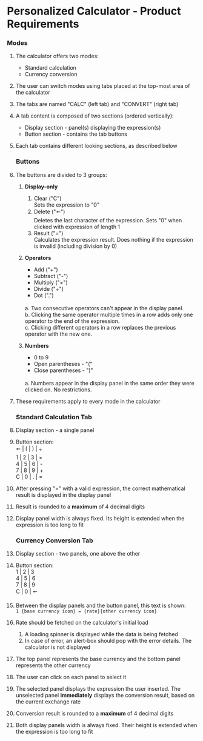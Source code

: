 # Personalized Calculator - Product Requirements
### Modes
1. The calculator offers two modes:
    * Standard calculation
    * Currency conversion
1. The user can switch modes using tabs placed at the top-most area of the calculator
1. The tabs are named "CALC" (left tab) and "CONVERT" (right tab)
1. A tab content is composed of two sections (ordered vertically):
    * Display section - panel(s) displaying the expression(s)
    * Button section - contains the tab buttons
1. Each tab contains different looking sections, as described below

    ### Buttons
1. The buttons are divided to 3 groups:
    1. **Display-only**  
        1. Clear ("C")  
        Sets the expression to "0"
        1. Delete ("🠔")  
        Deletes the last character of the expression. Sets "0" when clicked with expression of length 1
        1. Result ("=")  
        Calculates the expression result. Does nothing if the expression is invalid (including division by 0)
    
    1. **Operators**
        * Add ("+")
        * Subtract ("-")
        * Multiply ("×")
        * Divide ("÷")
        * Dot (".")
        <br/>
        a. Two consecutive operators can't appear in the display panel.
        <br/>
        b. Clicking the same operator multiple times in a row adds only one operator to the end of the expression.
        <br/>
        c. Clicking different operators in a row replaces the previous operator with the new one.
        
    1. **Numbers**
        * 0 to 9
        * Open parentheses - "("
        * Close parentheses - ")"
        <br/>
        a. Numbers appear in the display panel in the same order they were clicked on. No restrictions.
1. These requirements apply to every mode in the calculator

    ### Standard Calculation Tab
1. Display section - a single panel
1. Button section:  
    🠔 | ( | ) | ÷  
    1 | 2 | 3 | ×  
    4 | 5 | 6 | -  
    7 | 8 | 9 | +  
    C | 0 | . | =
1. After pressing "=" with a valid expression, the correct mathematical result is displayed in the display panel
1. Result is rounded to a **maximum** of 4 decimal digits
1. Display panel width is always fixed. Its height is extended when the expression is too long to fit

    ### Currency Conversion Tab
1. Display section - two panels, one above the other
1. Button section:  
    1 | 2 | 3  
    4 | 5 | 6  
    7 | 8 | 9  
    C | 0 | 🠔
1. Between the display panels and the button panel, this text is shown:  
`1 {base currency icon} = {rate}{other currency icon}` 
1. Rate should be fetched on the calculator's initial load
    1. A loading spinner is displayed while the data is being fetched
    1. In case of error, an alert-box should pop with the error details. The calculator is not displayed   
1. The top panel represents the base currency and the bottom panel represents the other currency
1. The user can click on each panel to select it
1. The selected panel displays the expression the user inserted. The unselected panel **immediately** displays the conversion result, based on the current exchange rate
1. Conversion result is rounded to a **maximum** of 4 decimal digits
1. Both display panels width is always fixed. Their height is extended when the expression is too long to fit